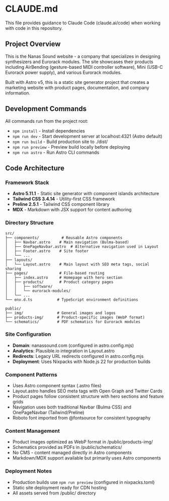 # CLAUDE.md

This file provides guidance to Claude Code (claude.ai/code) when working with code in this repository.

## Project Overview

This is the Nanas Sound website - a company that specializes in designing synthesizers and Eurorack modules. The site showcases their products including AirBending (gesture-based MIDI controller software), Mini (USB-C Eurorack power supply), and various Eurorack modules.

Built with Astro v5, this is a static site generator project that creates a marketing website with product pages, documentation, and company information.

## Development Commands

All commands run from the project root:

- `npm install` - Install dependencies
- `npm run dev` - Start development server at localhost:4321 (Astro default)
- `npm run build` - Build production site to ./dist/
- `npm run preview` - Preview build locally before deploying
- `npm run astro` - Run Astro CLI commands

## Code Architecture

### Framework Stack
- **Astro 5.11.1** - Static site generator with component islands architecture
- **Tailwind CSS 3.4.14** - Utility-first CSS framework
- **Preline 2.5.1** - Tailwind CSS component library
- **MDX** - Markdown with JSX support for content authoring

### Directory Structure
```
src/
├── components/          # Reusable Astro components
│   ├── Navbar.astro    # Main navigation (Bulma-based)
│   ├── OnePageNavbar.astro  # Alternative navigation used in Layout
│   ├── Footer.astro    # Site footer
│   └── ...
├── layouts/
│   └── Layout.astro    # Main layout with SEO meta tags, social sharing
├── pages/              # File-based routing
│   ├── index.astro     # Homepage with hero section
│   ├── products/       # Product category pages
│   │   ├── software/
│   │   └── eurorack-modules/
│   └── ...
└── env.d.ts           # TypeScript environment definitions

public/
├── img/               # General images and logos
├── products-img/      # Product-specific images (WebP format)
└── schematics/        # PDF schematics for Eurorack modules
```

### Site Configuration
- **Domain**: nanassound.com (configured in astro.config.mjs)
- **Analytics**: Plausible.io integration in Layout.astro
- **Redirects**: Legacy URL redirects configured in astro.config.mjs
- **Deployment**: Uses Nixpacks with Node.js 22 for production builds

### Component Patterns
- Uses Astro component syntax (.astro files)
- Layout.astro handles SEO meta tags with Open Graph and Twitter Cards
- Product pages follow consistent structure with hero sections and feature grids
- Navigation uses both traditional Navbar (Bulma CSS) and OnePageNavbar (Tailwind/Preline)
- Roboto font imported from @fontsource for consistent typography

### Content Management
- Product images optimized as WebP format in /public/products-img/
- Schematics provided as PDFs in /public/schematics/
- No CMS - content managed directly in Astro components
- Markdown/MDX support available but primarily uses Astro components

### Deployment Notes
- Production builds use `npm run preview` (configured in nixpacks.toml)
- Static site deployment ready for CDN hosting
- All assets served from /public/ directory
